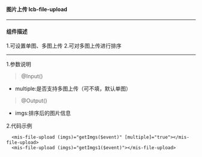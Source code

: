 #### 图片上传 lcb-file-upload
***

#### 组件描述
1.可设置单图、多图上传
2.可对多图上传进行排序
***

1.参数说明
>@Input()
* multiple:是否支持多图上传（可不填，默认单图）
>@Output()
* imgs:排序后的图片信息

2.代码示例
```
  <mis-file-upload (imgs)="getImgs($event)" [multiple]="true"></mis-file-upload>
  <mis-file-upload (imgs)="getImgs1($event)"></mis-file-upload>
```
